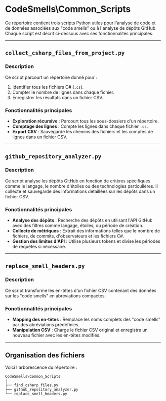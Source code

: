 # CodeSmells\Common_Scripts

Ce répertoire contient trois scripts Python utiles pour l'analyse de code et de données associées aux "code smells" ou à l'analyse de dépôts GitHub. Chaque script est décrit ci-dessous avec ses fonctionnalités principales.

---

## `collect_csharp_files_from_project.py`

### Description
Ce script parcourt un répertoire donné pour :
1. Identifier tous les fichiers C# (`.cs`).
2. Compter le nombre de lignes dans chaque fichier.
3. Enregistrer les résultats dans un fichier CSV.

### Fonctionnalités principales
- **Exploration récursive** : Parcourt tous les sous-dossiers d'un répertoire.
- **Comptage des lignes** : Compte les lignes dans chaque fichier `.cs`.
- **Export CSV** : Sauvegarde les chemins des fichiers et les comptes de lignes dans un fichier CSV.


---

## `github_repository_analyzer.py`

### Description
Ce script analyse les dépôts GitHub en fonction de critères spécifiques comme le langage, le nombre d'étoiles ou des technologies particulières. Il collecte et sauvegarde des informations détaillées sur les dépôts dans un fichier CSV.

### Fonctionnalités principales
- **Analyse des dépôts** : Recherche des dépôts en utilisant l'API GitHub avec des filtres comme langage, étoiles, ou période de création.
- **Collecte de métriques** : Extrait des informations telles que le nombre de fichiers, de commits, d'observateurs et les fichiers C#.
- **Gestion des limites d'API** : Utilise plusieurs tokens et divise les périodes de requêtes si nécessaire.



---

## `replace_smell_headers.py`

### Description
Ce script transforme les en-têtes d'un fichier CSV contenant des données sur les "code smells" en abréviations compactes.

### Fonctionnalités principales
- **Mapping des en-têtes** : Remplace les noms complets des "code smells" par des abréviations prédéfinies.
- **Manipulation CSV** : Charge le fichier CSV original et enregistre un nouveau fichier avec les en-têtes modifiés.


---

## Organisation des fichiers
Voici l'arborescence du répertoire :
```
CodeSmells\Common_Scripts
│
├── find_csharp_files.py
├── github_repository_analyzer.py
└── replace_smell_headers.py

